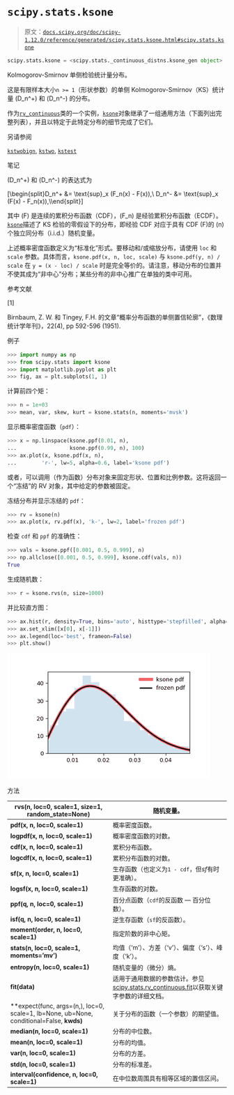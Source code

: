 # `scipy.stats.ksone`

> 原文：[`docs.scipy.org/doc/scipy-1.12.0/reference/generated/scipy.stats.ksone.html#scipy.stats.ksone`](https://docs.scipy.org/doc/scipy-1.12.0/reference/generated/scipy.stats.ksone.html#scipy.stats.ksone)

```py
scipy.stats.ksone = <scipy.stats._continuous_distns.ksone_gen object>
```

Kolmogorov-Smirnov 单侧检验统计量分布。

这是有限样本大小`n >= 1`（形状参数）的单侧 Kolmogorov-Smirnov（KS）统计量 \(D_n^+\) 和 \(D_n^-\) 的分布。

作为[`rv_continuous`](https://docs.scipy.org/doc/scipy-1.12.0/reference/generated/scipy.stats.rv_continuous.html#scipy.stats.rv_continuous "scipy.stats.rv_continuous")类的一个实例，[`ksone`](https://docs.scipy.org/doc/scipy-1.12.0/reference/generated/scipy.stats.ksone.html#scipy.stats.ksone "scipy.stats.ksone")对象继承了一组通用方法（下面列出完整列表），并且以特定于此特定分布的细节完成了它们。

另请参阅

[`kstwobign`](https://docs.scipy.org/doc/scipy-1.12.0/reference/generated/scipy.stats.kstwobign.html#scipy.stats.kstwobign "scipy.stats.kstwobign"), [`kstwo`](https://docs.scipy.org/doc/scipy-1.12.0/reference/generated/scipy.stats.kstwo.html#scipy.stats.kstwo "scipy.stats.kstwo"), [`kstest`](https://docs.scipy.org/doc/scipy-1.12.0/reference/generated/scipy.stats.kstest.html#scipy.stats.kstest "scipy.stats.kstest")

笔记

\(D_n^+\) 和 \(D_n^-\) 的表达式为

\[\begin{split}D_n^+ &= \text{sup}_x (F_n(x) - F(x)),\\ D_n^- &= \text{sup}_x (F(x) - F_n(x)),\\\end{split}\]

其中 \(F\) 是连续的累积分布函数（CDF），\(F_n\) 是经验累积分布函数（ECDF）。[`ksone`](https://docs.scipy.org/doc/scipy-1.12.0/reference/generated/scipy.stats.ksone.html#scipy.stats.ksone "scipy.stats.ksone")描述了 KS 检验的零假设下的分布，即经验 CDF 对应于具有 CDF \(F\)的 \(n\) 个独立同分布（i.i.d.）随机变量。

上述概率密度函数定义为“标准化”形式。要移动和/或缩放分布，请使用 `loc` 和 `scale` 参数。具体而言，`ksone.pdf(x, n, loc, scale)` 与 `ksone.pdf(y, n) / scale` 在 `y = (x - loc) / scale` 时是完全等价的。请注意，移动分布的位置并不使其成为“非中心”分布；某些分布的非中心推广在单独的类中可用。

参考文献

[1]

Birnbaum, Z. W. 和 Tingey, F.H. 的文章“概率分布函数的单侧置信轮廓”，《数理统计学年刊》，22(4), pp 592-596 (1951).

例子

```py
>>> import numpy as np
>>> from scipy.stats import ksone
>>> import matplotlib.pyplot as plt
>>> fig, ax = plt.subplots(1, 1) 
```

计算前四个矩：

```py
>>> n = 1e+03
>>> mean, var, skew, kurt = ksone.stats(n, moments='mvsk') 
```

显示概率密度函数（`pdf`）：

```py
>>> x = np.linspace(ksone.ppf(0.01, n),
...                 ksone.ppf(0.99, n), 100)
>>> ax.plot(x, ksone.pdf(x, n),
...        'r-', lw=5, alpha=0.6, label='ksone pdf') 
```

或者，可以调用（作为函数）分布对象来固定形状、位置和比例参数。这将返回一个“冻结”的 RV 对象，其中给定的参数被固定。

冻结分布并显示冻结的 `pdf`：

```py
>>> rv = ksone(n)
>>> ax.plot(x, rv.pdf(x), 'k-', lw=2, label='frozen pdf') 
```

检查 `cdf` 和 `ppf` 的准确性：

```py
>>> vals = ksone.ppf([0.001, 0.5, 0.999], n)
>>> np.allclose([0.001, 0.5, 0.999], ksone.cdf(vals, n))
True 
```

生成随机数：

```py
>>> r = ksone.rvs(n, size=1000) 
```

并比较直方图：

```py
>>> ax.hist(r, density=True, bins='auto', histtype='stepfilled', alpha=0.2)
>>> ax.set_xlim([x[0], x[-1]])
>>> ax.legend(loc='best', frameon=False)
>>> plt.show() 
```

![../../_images/scipy-stats-ksone-1.png](img/e1827d9d097eb99acaf470e7817e7002.png)

方法

| **rvs(n, loc=0, scale=1, size=1, random_state=None)** | 随机变量。 |
| --- | --- |
| **pdf(x, n, loc=0, scale=1)** | 概率密度函数。 |
| **logpdf(x, n, loc=0, scale=1)** | 概率密度函数的对数。 |
| **cdf(x, n, loc=0, scale=1)** | 累积分布函数。 |
| **logcdf(x, n, loc=0, scale=1)** | 累积分布函数的对数。 |
| **sf(x, n, loc=0, scale=1)** | 生存函数（也定义为`1 - cdf`，但*sf*有时更准确）。 |
| **logsf(x, n, loc=0, scale=1)** | 生存函数的对数。 |
| **ppf(q, n, loc=0, scale=1)** | 百分点函数（`cdf`的反函数 — 百分位数）。 |
| **isf(q, n, loc=0, scale=1)** | 逆生存函数（`sf`的反函数）。 |
| **moment(order, n, loc=0, scale=1)** | 指定阶数的非中心矩。 |
| **stats(n, loc=0, scale=1, moments=’mv’)** | 均值（‘m’）、方差（‘v’）、偏度（‘s’）、峰度（‘k’）。 |
| **entropy(n, loc=0, scale=1)** | 随机变量的（微分）熵。 |
| **fit(data)** | 适用于通用数据的参数估计。参见[scipy.stats.rv_continuous.fit](https://docs.scipy.org/doc/scipy/reference/generated/scipy.stats.rv_continuous.fit.html#scipy.stats.rv_continuous.fit)以获取关键字参数的详细文档。 |
| **expect(func, args=(n,), loc=0, scale=1, lb=None, ub=None, conditional=False, **kwds)** | 关于分布的函数（一个参数）的期望值。 |
| **median(n, loc=0, scale=1)** | 分布的中位数。 |
| **mean(n, loc=0, scale=1)** | 分布的均值。 |
| **var(n, loc=0, scale=1)** | 分布的方差。 |
| **std(n, loc=0, scale=1)** | 分布的标准差。 |
| **interval(confidence, n, loc=0, scale=1)** | 在中位数周围具有相等区域的置信区间。 |
